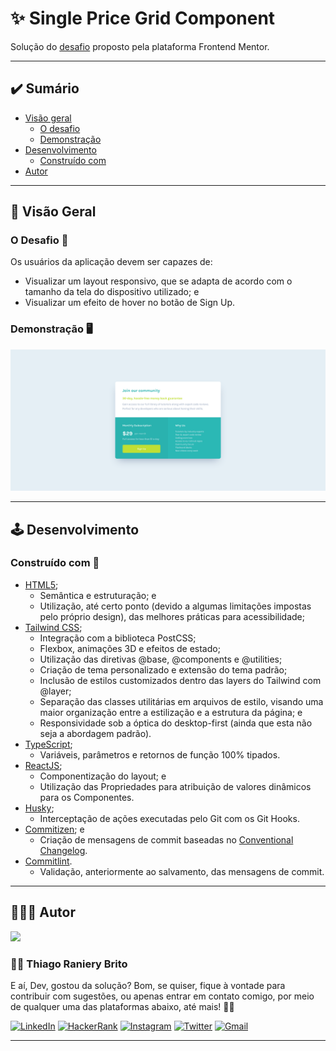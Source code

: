 # ✨ Single Price Grid Component

Solução do [desafio](https://www.frontendmentor.io/challenges/single-price-grid-component-5ce41129d0ff452fec5abbbc) proposto pela plataforma Frontend Mentor.

---

## ✔️ Sumário

- [Visão geral](#-visão-geral)
  - [O desafio](#o-desafio-)
  - [Demonstração](#demonstração-%EF%B8%8F)
- [Desenvolvimento](#%EF%B8%8F-desenvolvimento)
  - [Construído com](#construído-com-)
- [Autor](#-autor)

---

## 🔎 Visão Geral

### O Desafio 🎯

Os usuários da aplicação devem ser capazes de:

- Visualizar um layout responsivo, que se adapta de acordo com o tamanho da tela do dispositivo utilizado; e
- Visualizar um efeito de hover no botão de Sign Up.

### Demonstração 🖥️

![](./.github/demo.png)

---

## 🕹️ Desenvolvimento

### Construído com 🔮

- [HTML5](https://devdocs.io/html/);
  - Semântica e estruturação; e
  - Utilização, até certo ponto (devido a algumas limitações impostas pelo próprio design), das melhores práticas para acessibilidade;
- [Tailwind CSS](https://tailwindcss.com/);
  - Integração com a biblioteca PostCSS;
  - Flexbox, animações 3D e efeitos de estado;
  - Utilização das diretivas @base, @components e @utilities;
  - Criação de tema personalizado e extensão do tema padrão;
  - Inclusão de estilos customizados dentro das layers do Tailwind com @layer;
  - Separação das classes utilitárias em arquivos de estilo, visando uma maior organização entre a estilização e a estrutura da página; e
  - Responsividade sob a óptica do desktop-first (ainda que esta não seja a abordagem padrão).
- [TypeScript](https://www.typescriptlang.org/);
  - Variáveis, parâmetros e retornos de função 100% tipados.
- [ReactJS](https://reactjs.org/);
  - Componentização do layout; e
  - Utilização das Propriedades para atribuição de valores dinâmicos para os Componentes.
- [Husky](https://typicode.github.io/husky/#/);
  - Interceptação de ações executadas pelo Git com os Git Hooks.
- [Commitizen](https://github.com/commitizen/cz-cli); e
  - Criação de mensagens de commit baseadas no [Conventional Changelog](https://github.com/conventional-changelog/conventional-changelog).
- [Commitlint](https://commitlint.js.org/#/).
  - Validação, anteriormente ao salvamento, das mensagens de commit.

---

## 👨🏽‍🎓 Autor

<div>
  <img src="https://github.com/trybrito.png" width="150px" />

  <div>
    <h3>
      🤝🏽 Thiago Raniery Brito
    </h3>
    <p>
      E aí, Dev, gostou da solução? Bom, se quiser, fique à vontade para contribuir com sugestões, ou apenas entrar em contato comigo, por meio de qualquer uma das plataformas abaixo, até mais! 👋🏽
    </p>
  </div>
  
  <div>
    <a href="https://www.linkedin.com/in/trybrito/" rel="nofollow">
      <img src="https://img.shields.io/badge/LinkedIn-0077B5?style=for-the-badge&logo=linkedin&logoColor=white" alt="LinkedIn" /></a>
    <a href="https://www.hackerrank.com/thiagobritotrs" rel="nofollow">
      <img src="https://img.shields.io/badge/-Hackerrank-2EC866?style=for-the-badge&logo=HackerRank&logoColor=white" alt="HackerRank" /></a>
    <a href="https://www.instagram.com/trybrito/" rel="nofollow">
      <img src="https://img.shields.io/badge/Instagram-E4405F?style=for-the-badge&logo=instagram&logoColor=white" alt="Instagram" /></a>
    <a href="https://twitter.com/trybrito" rel="nofollow">
      <img src="https://img.shields.io/badge/Twitter-1DA1F2?style=for-the-badge&logo=twitter&logoColor=white" alt="Twitter" /></a>
    <a href="mailto:thiagobritotrs@gmail.com" rel="nofollow">
      <img src="https://img.shields.io/badge/Gmail-D14836?style=for-the-badge&logo=gmail&logoColor=white" alt="Gmail" /></a>
  </div>
</div>

---
